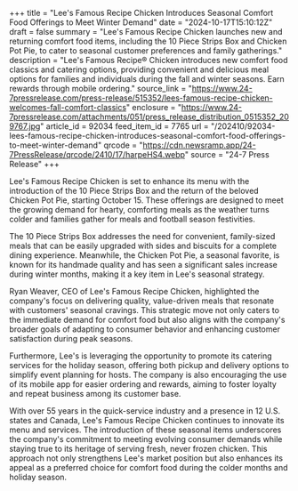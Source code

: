 +++
title = "Lee's Famous Recipe Chicken Introduces Seasonal Comfort Food Offerings to Meet Winter Demand"
date = "2024-10-17T15:10:12Z"
draft = false
summary = "Lee's Famous Recipe Chicken launches new and returning comfort food items, including the 10 Piece Strips Box and Chicken Pot Pie, to cater to seasonal customer preferences and family gatherings."
description = "Lee's Famous Recipe® Chicken introduces new comfort food classics and catering options, providing convenient and delicious meal options for families and individuals during the fall and winter seasons. Earn rewards through mobile ordering."
source_link = "https://www.24-7pressrelease.com/press-release/515352/lees-famous-recipe-chicken-welcomes-fall-comfort-classics"
enclosure = "https://www.24-7pressrelease.com/attachments/051/press_release_distribution_0515352_209767.jpg"
article_id = 92034
feed_item_id = 7765
url = "/202410/92034-lees-famous-recipe-chicken-introduces-seasonal-comfort-food-offerings-to-meet-winter-demand"
qrcode = "https://cdn.newsramp.app/24-7PressRelease/qrcode/2410/17/harpeHS4.webp"
source = "24-7 Press Release"
+++

<p>Lee's Famous Recipe Chicken is set to enhance its menu with the introduction of the 10 Piece Strips Box and the return of the beloved Chicken Pot Pie, starting October 15. These offerings are designed to meet the growing demand for hearty, comforting meals as the weather turns colder and families gather for meals and football season festivities.</p><p>The 10 Piece Strips Box addresses the need for convenient, family-sized meals that can be easily upgraded with sides and biscuits for a complete dining experience. Meanwhile, the Chicken Pot Pie, a seasonal favorite, is known for its handmade quality and has seen a significant sales increase during winter months, making it a key item in Lee's seasonal strategy.</p><p>Ryan Weaver, CEO of Lee's Famous Recipe Chicken, highlighted the company's focus on delivering quality, value-driven meals that resonate with customers' seasonal cravings. This strategic move not only caters to the immediate demand for comfort food but also aligns with the company's broader goals of adapting to consumer behavior and enhancing customer satisfaction during peak seasons.</p><p>Furthermore, Lee's is leveraging the opportunity to promote its catering services for the holiday season, offering both pickup and delivery options to simplify event planning for hosts. The company is also encouraging the use of its mobile app for easier ordering and rewards, aiming to foster loyalty and repeat business among its customer base.</p><p>With over 55 years in the quick-service industry and a presence in 12 U.S. states and Canada, Lee's Famous Recipe Chicken continues to innovate its menu and services. The introduction of these seasonal items underscores the company's commitment to meeting evolving consumer demands while staying true to its heritage of serving fresh, never frozen chicken. This approach not only strengthens Lee's market position but also enhances its appeal as a preferred choice for comfort food during the colder months and holiday season.</p>